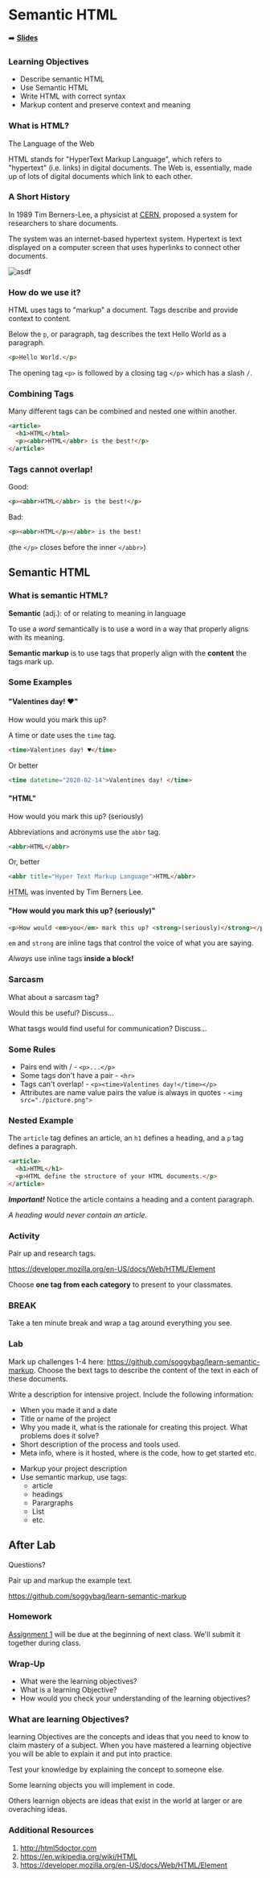 # Semantic HTML

➡️ [**Slides**](https://make-school-courses.github.io/FEW-1.1-Web-Foundations/Slides/01-Semantic-Html/README.html ':ignore')

<!-- > -->

### Learning Objectives

- Describe semantic HTML
- Use Semantic HTML
- Write HTML with correct syntax
- Markup content and preserve context and meaning

<!-- > -->

### What is HTML?

The Language of the Web

HTML stands for "HyperText Markup Language", which refers to "hypertext" (i.e. links) in digital documents. The Web is, essentially, made up of lots of digital documents which link to each other.

<!-- > -->

### A Short History

In 1989 Tim Berners-Lee, a physicist at <a href="/wiki/CERN" title=""><abbr title="European Organization for Nuclear Research">CERN</abbr></a>, proposed a system for researchers to share documents. 

<!-- .element: class="fragment" -->

The system was an internet-based hypertext system. Hypertext is text displayed on a computer screen that uses hyperlinks to connect other documents.

<!-- .element: class="fragment" -->

![asdf](images/hyperlinks.gif)
<!-- .element: class="fragment" -->

<!-- > -->

### How do we use it?

HTML uses tags to "markup" a document. Tags describe and provide context to content. 

Below the `p`, or paragraph, tag describes the text Hello World as a paragraph. 

```html
<p>Hello World.</p>
```

The opening tag `<p>` is followed by a closing tag `</p>` which has a slash `/`.

<!-- > -->

### Combining Tags

Many different tags can be combined and nested one within another. 

```html
<article>
  <h1>HTML</html>
  <p><abbr>HTML</abbr> is the best!</p>
</article>
```

<!-- > -->

### Tags cannot overlap!

Good:

```HTML
<p><abbr>HTML</abbr> is the best!</p>
```

Bad: 
```HTML
<p><abbr>HTML</p></abbr> is the best!
```

(the `</p>` closes before the inner `</abbr>`)
<!-- .element: class="fragment" -->

<!-- > -->

## Semantic HTML

<!-- > -->

### What is semantic HTML?

**Semantic** (adj.): of or relating to meaning in language

To use a *word* semantically is to use a word in a way that properly aligns with its meaning.
<!-- .element: class="fragment" -->

**Semantic markup** is to use tags that properly align with the **content** the tags mark up.
<!-- .element: class="fragment" -->

<!-- > -->

### Some Examples

<!-- > -->

#### "Valentines day! ♥️"

How would you mark this up?
<!-- .element: class="fragment" -->

A time or date uses the `time` tag.
<!-- .element: class="fragment" -->

```html
<time>Valentines day! ♥️</time>
```
<!-- .element: class="fragment" -->

Or better
<!-- .element: class="fragment" -->
```html
<time datetime="2020-02-14">Valentines day! </time>
```
<!-- .element: class="fragment" -->

<!-- > -->

#### "HTML"

How would you mark this up? (seriously)
<!-- .element: class="fragment" -->

Abbreviations and acronyms use the `abbr` tag.
<!-- .element: class="fragment" -->

```html
<abbr>HTML</abbr>
```
<!-- .element: class="fragment" -->

Or, better
<!-- .element: class="fragment" -->

```html
<abbr title="Hyper Text Markup Language">HTML</abbr>
```
<!-- .element: class="fragment" -->

<!-- > -->

<abbr title="Hyper Text Markup Language">HTML</abbr> was invented by Tim Berners Lee.

<!-- > -->

#### "How would you mark this up? (seriously)"

```HTML
<p>How would <em>you</em> mark this up? <strong>(seriously)</strong></p>
```
<!-- .element: class="fragment" -->

`em` and `strong` are inline tags that control the voice of what you are saying.
<!-- .element: class="fragment" -->

<em>Always</em> use inline tags <strong>inside a block!</strong>
<!-- .element: class="fragment" -->

<!-- > -->

### Sarcasm

What about a sarcasm tag?  
<!-- .element: class="fragment" -->

Would this be useful? Discuss... 
<!-- .element: class="fragment" -->

What tasgs would find useful for communication? Discuss... 
<!-- .element: class="fragment" -->

<!-- > -->

### Some Rules

<!-- > -->

- Pairs end with / - `<p>...</p>`
- Some tags don't have a pair - `<hr>`
- Tags can't overlap! - `<p><time>Valentines day!</time></p>`
- Attributes are name value pairs the value is always in quotes - `<img src="./picture.png">`

<!-- > -->

### Nested Example

The `article` tag defines an article, an `h1` defines a heading, and a `p` tag defines a paragraph.

```HTML
<article>
  <h1>HTML</h1>
  <p>HTML define the structure of your HTML documents.</p>
</article>
```

***Important!*** Notice the article contains a heading and a content paragraph.

_A heading would never contain an article._

<!-- > -->

### Activity

Pair up and research tags. 

https://developer.mozilla.org/en-US/docs/Web/HTML/Element

Choose **one tag from each category** to present to your classmates.

<!-- > -->

### BREAK 

Take a ten minute break and wrap a tag around everything you see. 

<!-- > -->

### Lab 

Mark up challenges 1-4 here: https://github.com/soggybag/learn-semantic-markup. Choose the bext tags to describe the content of the text in each of these documents. 

Write a description for intensive project. Include the following information: 

- When you made it and a date
- Title or name of the project
- Why you made it, what is the rationale for creating this project. What problems does it solve? 
- Short description of the process and tools used. 
- Meta info, where is it hosted, where is the code, how to get started etc. 

<!-- > -->

- Markup your project description 
- Use semantic markup, use tags:
    - article
    - headings
    - Parargraphs
    - List
    - etc. 

<!-- > -->

## After Lab

Questions?

Pair up and markup the example text.

https://github.com/soggybag/learn-semantic-markup

<!-- > -->

### Homework 

[Assignment 1](../assignments/assignment-01.md) will be due at the beginning of next class. We'll submit it together during class.

<!-- > -->

### Wrap-Up 

- What were the learning objectives? 
- What is a learning Objective? 
- How would you check your understanding of the learning objectives? 

<!-- > -->

### What are learning Objectives? 

learning Objectives are the concepts and ideas that you need to know to claim mastery of a subject. When you have mastered a learning objective you will be able to explain it and put into practice. 

<!-- > -->

Test your knowledge by explaining the concept to someone else. 

Some learning objects you will implement in code. 

Others learnign objects are ideas that exist in the world at larger or are overaching ideas. 

<!-- > -->

### Additional Resources

1. http://html5doctor.com
1. https://en.wikipedia.org/wiki/HTML
1. https://developer.mozilla.org/en-US/docs/Web/HTML/Element
